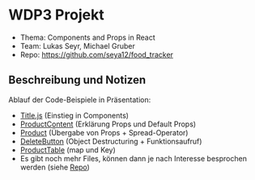 # WDP3 Projekt

- Thema: Components and Props in React
- Team: Lukas Seyr, Michael Gruber
- Repo: https://github.com/seya12/food_tracker

## Beschreibung und Notizen

Ablauf der Code-Beispiele in Präsentation:

- [Title.js](/Title.js) (Einstieg in Components)
- [ProductContent](/ProductContent.js) (Erklärung Props und Default Props)
- [Product](/Product.js) (Übergabe von Props + Spread-Operator)
- [DeleteButton](/DeleteButton.js) (Object Destructuring + Funktionsaufruf)
- [ProductTable](/ProductTable.js) (map und Key)
- Es gibt noch mehr Files, können dann je nach Interesse besprochen werden (siehe [Repo](https://github.com/seya12/food_tracker/tree/main/src))
